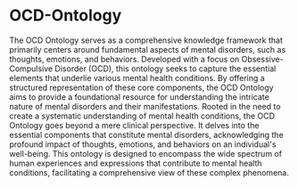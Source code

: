 # OCD-Ontology
The OCD Ontology serves as a comprehensive knowledge framework that primarily centers around fundamental aspects of mental disorders, such as thoughts, emotions, and behaviors. Developed with a focus on Obsessive-Compulsive Disorder (OCD), this ontology seeks to capture the essential elements that underlie various mental health conditions. By offering a structured representation of these core components, the OCD Ontology aims to provide a foundational resource for understanding the intricate nature of mental disorders and their manifestations. Rooted in the need to create a systematic understanding of mental health conditions, the OCD Ontology goes beyond a mere clinical perspective. It delves into the essential components that constitute mental disorders, acknowledging the profound impact of thoughts, emotions, and behaviors on an individual's well-being. This ontology is designed to encompass the wide spectrum of human experiences and expressions that contribute to mental health conditions, facilitating a comprehensive view of these complex phenomena.



